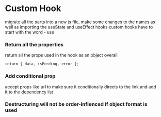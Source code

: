 # Custom Hook

migrate all the parts into a new js file, make some changes to the names as well as importing the useState and useEffect hooks
custom hooks have to start with the word - use

### Return all the properties

return all the props used in the hook as an object overall

```
return { data, isPending, error };
```

### Add conditional prop

accept props like url to make sure it conditionally directs to the link and add it to the dependency list

### Destructuring will not be order-inflenced if object format is used
